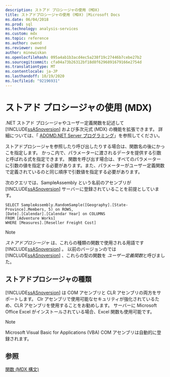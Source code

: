 ```yaml
---
description: ストアド プロシージャの使用 (MDX)
title: ストアドプロシージャの使用 (MDX) |Microsoft Docs
ms.date: 06/04/2018
ms.prod: sql
ms.technology: analysis-services
ms.custom: mdx
ms.topic: reference
ms.author: owend
ms.reviewer: owend
author: minewiskan
ms.openlocfilehash: 095a4ab1b3acd4ec5a238f19c27446b7cebe27b2
ms.sourcegitcommit: cfa04a73b26312bf18d8f6296891679166e2754d
ms.translationtype: MT
ms.contentlocale: ja-JP
ms.lasthandoff: 10/19/2020
ms.locfileid: "92196931"
---
```

# <a name="using-stored-procedures-mdx"></a>ストアド プロシージャの使用 (MDX)


  .NET ストアド プロシージャやユーザー定義関数を記述して [!INCLUDE[ssASnoversion](../includes/ssasnoversion-md.md)] および多次元式 (MDX) の機能を拡張できます。 詳細については、「 [ADOMD.NET Server プログラミング](/analysis-services/adomd/multidimensional-models-adomd-net-server/adomd-net-server-programming)」を参照してください。  
  
 ストアドプロシージャを参照したり呼び出したりする場合は、関数名の後にかっこを指定します。 かっこ内で、パラメーターに渡されるデータを提供する引数と呼ばれる式を指定できます。 関数を呼び出す場合は、すべてのパラメーターに引数の値を指定する必要があります。また、パラメーターがユーザー定義関数で定義されているのと同じ順序で引数値を指定する必要があります。  
  
 次のクエリでは、SampleAssembly という名前のアセンブリが [!INCLUDE[ssASnoversion](../includes/ssasnoversion-md.md)] サーバーに登録されていることを前提としています。  
  
```  
SELECT SampleAssembly.RandomSample([Geography].[State-Province].Members, 5) on ROWS,   
[Date].[Calendar].[Calendar Year] on COLUMNS  
FROM [Adventure Works]  
WHERE [Measures].[Reseller Freight Cost]  
```  
  
> [!NOTE]  
>  *ストアドプロシージャ* は、これらの種類の関数で使用される用語です [!INCLUDE[ssASnoversion](../includes/ssasnoversion-md.md)] 。 以前のバージョンのでは [!INCLUDE[ssASnoversion](../includes/ssasnoversion-md.md)] 、これらの型の関数を *ユーザー定義関数*と呼びました。  
  
## <a name="types-of-stored-procedures"></a>ストアドプロシージャの種類  
 [!INCLUDE[ssASnoversion](../includes/ssasnoversion-md.md)] は COM アセンブリと CLR アセンブリの両方をサポートします。 Clr アセンブリで使用可能なセキュリティが強化されているため、CLR アセンブリを使用することをお勧めします。 サーバーに Microsoft Office Excel がインストールされている場合、Excel 関数も使用可能です。  
  
> [!NOTE]  
>  Microsoft Visual Basic for Applications (VBA) COM アセンブリは自動的に登録されます。  
  
## <a name="see-also"></a>参照  
 [関数 &#40;MDX 構文&#41;](../mdx/functions-mdx-syntax.md)  
  
